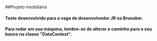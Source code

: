 ##Projeto Imobiliária

#### Teste desenvolvido para a vaga de desenvolvedor JR na Brunsker. 

#### Para rodar em sua máquina, lembre-se de alterar o caminho para o seu banco na classe "DataContext".
